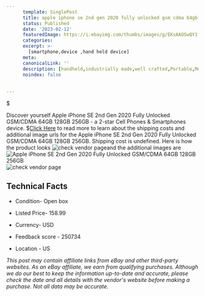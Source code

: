 ```yaml
---
      template: SinglePost
      title: apple iphone se 2nd gen 2020 fully unlocked gsm cdma 64gb 128gb 256gb
      status: Published
      date: '2023-02-12'
      featuredImage: https://i.ebayimg.com/thumbs/images/g/EKsAAOSwQY1fIlCV/s-l225.jpg
      categories: 
      excerpt: >-
        [smartphone,device ,hand held device]
      meta:
      canonicalLink: ''
      description: [handheld,industrially made,well crafted,Portable,Mobile,Compact,Convenient,Lightweight,Maneuverable,Man-portable,Miniature,Carriable,Hand-held,Light,Holdable,Transportable,Mobile device,Pocket-sized,On-the-go,Wireless,Cordless,Compact size,Convenient size, smartphone,device ,hand held device]
      noindex: false
      
        
---
```

$

Discover yourself Apple iPhone SE 2nd Gen 2020 Fully Unlocked GSM/CDMA 64GB 128GB 256GB - a 2-star Cell Phones & Smartphones device.
$[Click Here](https://www.ebay.com/itm/203093359647?hash=item2f494ebc1f%3Ag%3AEKsAAOSwQY1fIlCV&mkevt=1&mkcid=1&mkrid=711-53200-19255-0&campid=%253CePNCampaignId%253E&customid=%253CreferenceId%253E&toolid=10049) to read more to learn about the shipping costs and additional image urls for the Apple iPhone SE 2nd Gen 2020 Fully Unlocked GSM/CDMA 64GB 128GB 256GB. Shipping cost is undefined. Here is how the product looks ![check vendor page](https://i.ebayimg.com/thumbs/images/g/EKsAAOSwQY1fIlCV/s-l225.jpg)and the additional images are![Apple iPhone SE 2nd Gen 2020 Fully Unlocked GSM/CDMA 64GB 128GB 256GB](https://i.ebayimg.com/images/g/EKsAAOSwQY1fIlCV/s-l1200.jpg)![check vendor page](https://origin-galleryplus.ebayimg.com/ws/web/203093359647_2_0_1/225x225.jpg)



 ## Technical Facts 



     
      

 - Condition- Open box 


      

 - Listed Price- 158.99 


      

 - Currency- USD 


      

 - Feedback score - 250734 


      

 - Location - US 


      
      

 *_This post may contain affiliate links from eBay and other third-party websites. As an eBay affiliate, we earn from qualifying purchases. Although we do our best to keep the information up-to-date and accurate, please check the date and all details with the vendor's website before making a purchase. Not all data may be accurate._*






